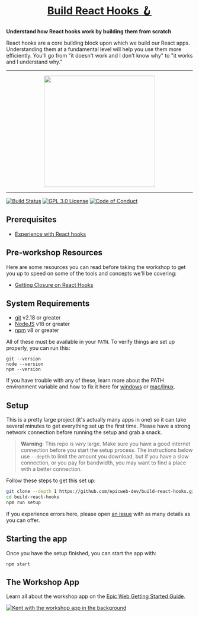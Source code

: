 <div>
  <h1 align="center"><a href="https://www.epicweb.dev/workshops">Build React Hooks 🪝</a></h1>
  <strong>
    Understand how React hooks work by building them from scratch
  </strong>
  <p>
    React hooks are a core building block upon which we build our React apps. Understanding them at a fundamental level will help you use them more efficiently. You'll go from "it doesn't work and I don't know why" to "it works and I understand why."
  </p>
</div>

<hr />

<div align="center">
  <a
    alt="Epic Web logo with the words Deployed Version"
    href="https://build-hooks.epicreact.dev"
  >
    <img
      width="300px"
      src="https://github-production-user-asset-6210df.s3.amazonaws.com/1500684/254000390-447a3559-e7b9-4918-947a-1b326d239771.png"
    />
  </a>
</div>

<hr />

<!-- prettier-ignore-start -->
[![Build Status][build-badge]][build]
[![GPL 3.0 License][license-badge]][license]
[![Code of Conduct][coc-badge]][coc]
<!-- prettier-ignore-end -->

## Prerequisites

- [Experience with React hooks](https://www.epicreact.dev/hooks)

## Pre-workshop Resources

Here are some resources you can read before taking the workshop to get you up to
speed on some of the tools and concepts we'll be covering:

- [Getting Closure on React Hooks](https://www.swyx.io/hooks)

## System Requirements

- [git][git] v2.18 or greater
- [NodeJS][node] v18 or greater
- [npm][npm] v8 or greater

All of these must be available in your `PATH`. To verify things are set up
properly, you can run this:

```shell
git --version
node --version
npm --version
```

If you have trouble with any of these, learn more about the PATH environment
variable and how to fix it here for [windows][win-path] or
[mac/linux][mac-path].

## Setup

This is a pretty large project (it's actually many apps in one) so it can take
several minutes to get everything set up the first time. Please have a strong
network connection before running the setup and grab a snack.

> **Warning**: This repo is _very_ large. Make sure you have a good internet
> connection before you start the setup process. The instructions below use
> `--depth` to limit the amount you download, but if you have a slow connection,
> or you pay for bandwidth, you may want to find a place with a better
> connection.

Follow these steps to get this set up:

```sh nonumber
git clone --depth 1 https://github.com/epicweb-dev/build-react-hooks.git
cd build-react-hooks
npm run setup
```

If you experience errors here, please open [an issue][issue] with as many
details as you can offer.

## Starting the app

Once you have the setup finished, you can start the app with:

```
npm start
```

## The Workshop App

Learn all about the workshop app on the
[Epic Web Getting Started Guide](https://www.epicweb.dev/get-started).

[![Kent with the workshop app in the background](https://github-production-user-asset-6210df.s3.amazonaws.com/1500684/280407082-0e012138-e01d-45d5-abf2-86ffe5d03c69.png)](https://www.epicweb.dev/get-started)

<!-- prettier-ignore-start -->
[npm]: https://www.npmjs.com/
[node]: https://nodejs.org
[git]: https://git-scm.com/
[build-badge]: https://img.shields.io/github/actions/workflow/status/epicweb-dev/build-react-hooks/validate.yml?branch=main&logo=github&style=flat-square
[build]: https://github.com/epicweb-dev/build-react-hooks/actions?query=workflow%3Avalidate
[license-badge]: https://img.shields.io/badge/license-GPL%203.0%20License-blue.svg?style=flat-square
[license]: https://github.com/epicweb-dev/build-react-hooks/blob/main/LICENSE
[coc-badge]: https://img.shields.io/badge/code%20of-conduct-ff69b4.svg?style=flat-square
[coc]: https://kentcdodds.com/conduct
[win-path]: https://www.howtogeek.com/118594/how-to-edit-your-system-path-for-easy-command-line-access/
[mac-path]: http://stackoverflow.com/a/24322978/971592
[issue]: https://github.com/epicweb-dev/build-react-hooks/issues/new
<!-- prettier-ignore-end -->
